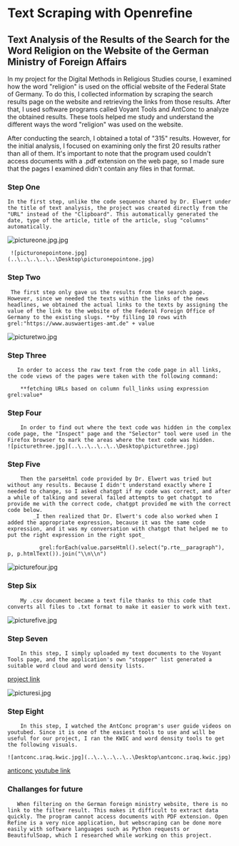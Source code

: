 # Text Scraping with Openrefine

## Text Analysis of the Results of the Search for the Word Religion on the Website of the German Ministry of Foreign Affairs

In my project for the Digital Methods in Religious Studies course, I examined how the word "religion" is used on the official website of the Federal State of Germany. To do this, I collected information by scraping the search results page on the website and retrieving the links from those results. After that, I used software programs called Voyant Tools and AntConc to analyze the obtained results. These tools helped me study and understand the different ways the word "religion" was used on the website.

After conducting the search, I obtained a total of "315" results. However, for the initial analysis, I focused on examining only the first 20 results rather than all of them. It's important to note that the program used couldn't access documents with a .pdf extension on the web page, so I made sure that the pages I examined didn't contain any files in that format.

### Step One
    In the first step, unlike the code sequence shared by Dr. Elwert under the title of text analysis, the project was created directly from the "URL" instead of the "Clipboard". This automatically generated the date, type of the article, title of the article, slug "columns" automatically.

![pictureone.jpg.jpg](..\..\..\..\..\Desktop\pictureone.jpg.jpg)

     ![picturonepointone.jpg](..\..\..\..\..\Desktop\picturonepointone.jpg)

### Step Two
     The first step only gave us the results from the search page. However, since we needed the texts within the links of the news headlines, we obtained the actual links to the texts by assigning the value of the link to the website of the Federal Foreign Office of Germany to the existing slugs. **by filling 10 rows with grel:"https://www.auswaertiges-amt.de" + value
     
  ![picturetwo.jpg](..\..\..\..\..\Desktop\picturetwo.jpg)           

     
### Step Three
       In order to access the raw text from the code page in all links, the code views of the pages were taken with the following command:
       
        **fetching URLs based on column full_links using expression grel:value*
      
      
      
### Step Four
        In order to find out where the text code was hidden in the complex code page, the "Inspect" page and the "Selector" tool were used in the Firefox browser to mark the areas where the text code was hidden.
    ![picturethree.jpg](..\..\..\..\..\Desktop\picturethree.jpg)
    
    
### Step Five
        Then the parseHtml code provided by Dr. Elwert was tried but without any results. Because I didn't understand exactly where I needed to change, so I asked chatgpt if my code was correct, and after a while of talking and several failed attempts to get chatgpt to provide me with the correct code, chatgpt provided me with the correct code below. 
            _I then realized that Dr. Elwert's code also worked when I added the appropriate expression, because it was the same code expression, and it was my conversation with chatgpt that helped me to put the right expression in the right spot_
            
              grel:forEach(value.parseHtml().select("p.rte__paragraph"), p, p.htmlText()).join("\\n\\n")
   ![picturefour.jpg](..\..\..\..\..\Desktop\picturefour.jpg)
   
   
   
### Step Six
        My .csv document became a text file thanks to this code that converts all files to .txt format to make it easier to work with text.
        
        
 ![picturefive.jpg](..\..\..\..\..\Desktop\picturefive.jpg)
 
 
### Step Seven
        In this step, I simply uploaded my text documents to the Voyant Tools page, and the application's own "stopper" list generated a suitable word cloud and word density lists.
        
 [project link](https://voyant-tools.org/?corpus=9f016c22ddd1ed6e308396e90ed27299&panels=cirrus,reader,trends,summary,contexts)
      

![picturesi.jpg](..\..\..\..\..\Desktop\picturesi.jpg)


### Step Eight
        In this step, I watched the AntConc program's user guide videos on youtubed. Since it is one of the easiest tools to use and will be useful for our project, I ran the KWIC and word density tools to get the following visuals.
  
    ![antconc.ıraq.kwic.jpg](..\..\..\..\..\Desktop\antconc.ıraq.kwic.jpg)
  
 [anticonc youtube link](https://www.youtube.com/@AntLabJPN/playlists)


### Challanges for future
       When filtering on the German foreign ministry website, there is no link to the filter result. This makes it difficult to extract data quickly. The program cannot access documents with PDF extension. Open Refine is a very nice application, but webscraping can be done more easily with software languages such as Python requests or BeautifulSoap, which I researched while working on this project.
    
 
 
 